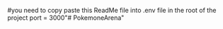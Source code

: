 #you need to copy paste this ReadMe file into .env file in the root of the project
port = 3000"# PokemoneArena" 
